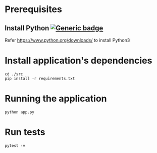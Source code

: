 # Prerequisites

## Install Python [![Generic badge](https://img.shields.io/badge/Prerequisite-Python3-yellow.svg)](https://www.python.org/downloads/)

Refer https://www.python.org/downloads/ to install Python3

# Install application's dependencies

```
cd ./src
pip install -r requirements.txt
```

# Running the application

```
python app.py
```

# Run tests

```
pytest -v
```
